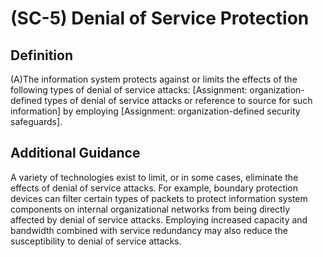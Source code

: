 
# (SC-5) Denial of Service Protection

## Definition

(A)The information system protects against or limits the effects of the following types of denial of service attacks: [Assignment: organization-defined types of denial of service attacks or reference to source for such information] by employing [Assignment: organization-defined security safeguards].

## Additional Guidance

A variety of technologies exist to limit, or in some cases, eliminate the effects of denial of service attacks. For example, boundary protection devices can filter certain types of packets to protect information system components on internal organizational networks from being directly affected by denial of service attacks. Employing increased capacity and bandwidth combined with service redundancy may also reduce the susceptibility to denial of service attacks.

